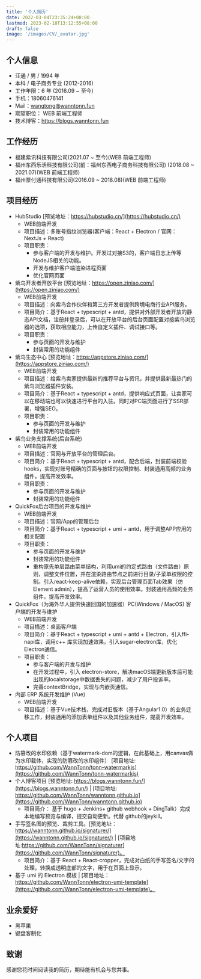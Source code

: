 ```yaml
---
title: '个人简历'
date: 2022-03-04T23:35:24+08:00
lastmod: 2023-02-18T13:12:55+08:00
draft: false
image: '/images/CV/_avatar.jpg'
---
```


<!--more-->
## 个人信息

- 汪通 / 男 / 1994 年
- 本科 / 电子商务专业 (2012-2016)
- 工作年限：6 年 (2016.09 ~ 至今)
- 手机：18060476141
- Mail：wangtong@wanntonn.fun
- 期望职位： WEB 前端工程师
- 技术博客：[https://blogs.wanntonn.fun ](https://blogs.wanntonn.fun)
  <!-- - GitHub: [https://github.com/WannTonn](https://github.com/WannTonn) -->

## 工作经历

- 福建紫讯科技有限公司(2021.07 ~ 至今)(WEB 前端工程师)
- 福州东西乐活科技有限公司(前：福州东西电子商务科技有限公司) (2018.08 ~ 2021.07)(WEB 前端工程师)
- 福州票付通科技有限公司(2016.09 ~ 2018.08)(WEB 前端工程师)

## 项目经历

- HubStudio [预览地址：https://hubstudio.cn/](https://hubstudio.cn/)
    - WEB前端开发
    - 项目描述：多账号指纹浏览器(客户端：React + Electron / 官网： NextJs + React)
    - 项目职责：
        - 参与客户端的开发与维护。开发过对接S3的，客户端日志上传等NodeJS相关的功能。
        - 开发与维护客户端渲染进程页面
        - 优化官网页面
- 紫鸟开发者开放平台 [预览地址：https://open.ziniao.com/](https://open.ziniao.com/)
    - WEB前端开发
    - 项目描述：向紫鸟合作伙伴和第三方开发者提供跨境电商行业API服务。
    - 项目简介：基于React + typescript + antd，提供对外部开发者开放的静态API文档，注册并登录后，可以在开放平台的后台页面配置对接紫鸟浏览器的选项，获取相应能力，上传自定义插件、调试接口等。
    - 项目职责：
        - 参与页面的开发与维护
        - 封装常用的功能组件
- 紫鸟生态中心 [预览地址：https://appstore.ziniao.com/](https://appstore.ziniao.com/)
    - WEB前端开发
    - 项目描述：给紫鸟卖家提供最新的推荐平台与资讯，并提供最新最热门的紫鸟浏览器插件安装。
    - 项目简介：基于React + typescript + antd，提供响应式页面，让卖家可以在移动端也可以快速进行平台的入驻。同时对PC端页面进行了SSR部署，增强SEO。
    - 项目职责：
        - 参与页面的开发与维护
        - 封装常用的功能组件
- 紫鸟业务支撑系统(后台系统) 
    - WEB前端开发
    - 项目描述：官网与开放平台的管理后台。
    - 项目简介：基于React + typescript + antd，配合后端，封装前端校验hooks，实现对账号精确的页面与按钮的权限控制、封装通用高频的业务组件，提高开发效率。
    - 项目职责：
        - 参与页面的开发与维护
        - 封装常用的功能组件
- QuickFox后台项目的开发与维护
    - WEB前端开发
    - 项目描述：官网/App的管理后台
    - 项目简介：基于React + typescript + umi + antd，用于调整APP应用的相关配置
    - 项目职责：
        - 参与页面的开发与维护
        - 封装常用的功能组件
        - 重构原先单层路由菜单结构，利用umi的约定式路由（文件路由）原则，调整文件位置，并在渲染路由节点之前进行目录/子菜单权限的控制。引入react-keep-alive依赖，实现后台管理页面Tab效果（仿Element admin），提高了运营人员的使用效率。封装通用高频的业务组件，提高开发效率。
- QuickFox（为海外华人提供快速回国的加速器）PC(Windows / MacOS) 客户端的开发与维护
    - WEB前端开发
    - 项目描述：桌面客户端
    - 项目简介：基于React + typescript + umi + antd + Electron，引入ffi-napi库，调用c++ 库实现加速效果。引入sugar-electron库，优化Electron通信。
    - 项目职责：
        - 参与客户端的开发与维护
        - 在开发过程中，引入 electron-store，解决macOS端更新版本后可能出现的localstorage中数据丢失的问题，减少了用户投诉率。
        - 完善contextBridge，实现与内嵌页通信。
- 内部 ERP 系统开发维护 (Vue)
    - WEB前端开发
    - 项目描述：基于Vue技术栈，完成对旧版本（基于Angular1.0）的业务迁移工作，封装通用的添加表单组件以及其他业务组件，提高开发效率。

## 个人项目
- 防篡改的水印依赖（基于watermark-dom的逻辑，在此基础上，用canvas做为水印载体，实现的防篡改的水印组件） [项目地址: https://github.com/WannTonn/tonn-watermarkjs](https://github.com/WannTonn/tonn-watermarkjs)
- 个人博客项目 [预览地址: https://blogs.wanntonn.fun/](https://blogs.wanntonn.fun/) |  [项目地址: https://github.com/WannTonn/wanntonn.github.io](https://github.com/WannTonn/wanntonn.github.io)
    - 项目简介： 基于 hugo + Jenkins+ github webhook + DingTalk）完成本地编写预览与编译，提交自动更新。代替 github的jeykill。
-  手写签名图的预览、裁剪工具。[预览地址：https://wanntonn.github.io/signaturer/](https://wanntonn.github.io/signaturer/) | [项目地址:https://github.com/WannTonn/signaturer](https://github.com/WannTonn/signaturer)。
     - 项目简介：基于 React + React-cropper，完成对白纸的手写签名/文字的处理，转换成透明底部的文字，用于在页面上显示。  
- 基于 umi 的 Electron 模板  | [项目地址：https://github.com/WannTonn/electron-umi-template](https://github.com/WannTonn/electron-umi-template)。

## 业余爱好

- 黑苹果
- 键盘客制化

## 致谢

感谢您花时间阅读我的简历，期待能有机会与您共事。